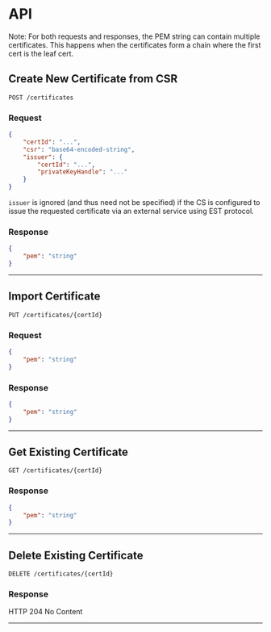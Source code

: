 # API

Note: For both requests and responses, the PEM string can contain multiple certificates. This happens when the certificates form a chain where the first cert is the leaf cert.

## Create New Certificate from CSR

`POST /certificates`

### Request

```json
{
    "certId": "...",
    "csr": "base64-encoded-string",
    "issuer": {
        "certId": "...",
        "privateKeyHandle": "..."
    }
}
```

`issuer` is ignored (and thus need not be specified) if the CS is configured to issue the requested certificate via an external service using EST protocol.

### Response

```json
{
    "pem": "string"
}
```

---

## Import Certificate

`PUT /certificates/{certId}`

### Request

```json
{
    "pem": "string"
}
```

### Response

```json
{
    "pem": "string"
}
```

---

## Get Existing Certificate

`GET /certificates/{certId}`

### Response

```json
{
    "pem": "string"
}
```

---

## Delete Existing Certificate

`DELETE /certificates/{certId}`

### Response

HTTP 204 No Content

---
